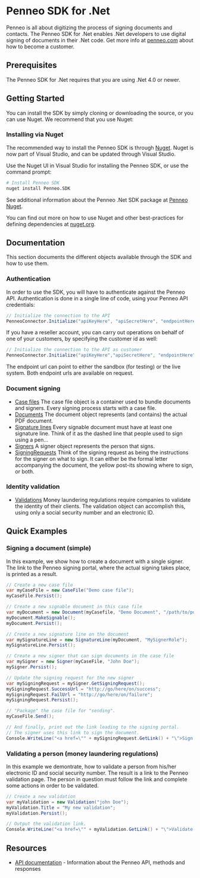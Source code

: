 # Penneo SDK for .Net
Penneo is all about digitizing the process of signing documents and contacts. The Penneo SDK for .Net enables .Net developers to use digital signing of documents in their .Net code. Get more info at [penneo.com](https://penneo.com/) about how to become a customer.

## Prerequisites
The Penneo SDK for .Net requires that you are using .Net 4.0 or newer. 

## Getting Started
You can install the SDK by simply cloning or downloading the source, or you can use Nuget. We recommend that you use Nuget:

### Installing via Nuget

The recommended way to install the Penneo SDK is through [Nuget](http://www.nuget.org/). Nuget is now part of Visual Studio, and can be updated through Visual Studio.

Use the Nuget UI in Visual Studio for installing the Penneo SDK, or use the command prompt:

```bash
# Install Penneo SDK
nuget install Penneo.SDK
```

See additional information about the Penneo .Net SDK package at [Penneo Nuget](https://www.nuget.org/packages/Penneo.SDK/1.0.0).

You can find out more on how to use Nuget and other best-practices for defining dependencies at [nuget.org](http://www.nuget.org/).

## Documentation
This section documents the different objects available through the SDK and how to use them. 

### Authentication
In order to use the SDK, you will have to authenticate against the Penneo API. Authentication is done in a single line of code, using your Penneo API credentials:

```csharp
// Initialize the connection to the API
PenneoConnector.Initialize("apiKeyHere", "apiSecretHere", "endpointHere");
```

If you have a reseller account, you can carry out operations on behalf of one of your customers, by specifying the customer id as well:

```csharp
// Initialize the connection to the API as customer
PenneoConnector.Initialize("apiKeyHere","apiSecretHere", "endpointHere", "customerIdHere");
```

The endpoint url can point to either the sandbox (for testing) or the live system. Both endpoint urls are available on request.

### Document signing
* [Case files][casefile-docs]
The case file object is a container used to bundle documents and signers. Every signing process starts with a case file.
* [Documents][document-docs]
The document object represents (and contains) the actual PDF document.
* [Signature lines][signature-line-docs]
Every signable document must have at least one signature line. Think of it as the dashed line that people used to sign using a pen...
* [Signers][signer-docs]
A signer object represents the person that signs.
* [SigningRequests][signing-request-docs]
Think of the signing request as being the instructions for the signer on what to sign. It can either be the formal letter accompanying the document, the yellow post-its showing where to sign, or both.

### Identity validation
* [Validations][validation-docs]
Money laundering regulations require companies to validate the identity of their clients. The validation object can accomplish this, using only a social security number and an electronic ID.

## Quick Examples

### Signing a document (simple)
In this example, we show how to create a document with a single signer.
The link to the Penneo signing portal, where the actual signing takes place, is printed as a result.

```csharp
// Create a new case file
var myCaseFile = new CaseFile("Demo case file");
myCaseFile.Persist();

// Create a new signable document in this case file
var myDocument = new Document(myCasefile, "Demo Document", "/path/to/pdfFile");
myDocument.MakeSignable();
myDocument.Persist();

// Create a new signature line on the document
var mySignatureLine = new SignatureLine(myDocument, "MySignerRole");
mySignatureLine.Persist();

// Create a new signer that can sign documents in the case file
var mySigner = new Signer(myCaseFile, "John Doe");
mySigner.Persist();

// Update the signing request for the new signer
var mySigningRequest = mySigner.GetSigningRequest();
mySigningRequest.SuccessUrl = "http://go/here/on/success";
mySigningRequest.FailUrl = "http://go/here/on/failure";
mySigningRequest.Persist();

// "Package" the case file for "sending".
myCaseFile.Send();

// And finally, print out the link leading to the signing portal.
// The signer uses this link to sign the document.
Console.WriteLine("<a href=\"" + mySigningRequest.GetLink() + "\">Sign now</a>");
```

### Validating a person (money laundering regulations)
In this example we demontrate, how to validate a person from his/her electronic ID and social security number.
The result is a link to the Penneo validation page. The person in question must follow the link and complete some actions in order to be validated.

```csharp
// Create a new validation
var myValidation = new Validation("john Doe");
myValidation.Title = "My new validation";
myValidation.Persist();

// Output the validation link.
Console.WriteLine("<a href=\"" + myValidation.GetLink() + "\">Validate now</a>");
```

## Resources

* [API documentation][docs-api] - Information about the Penneo API, methods and responses


[docs-api]: https://app.penneo.com/api/docs
[casefile-docs]: docs/casefile.md
[document-docs]: docs/document.md
[signature-line-docs]: docs/signature-line.md
[signer-docs]: docs/signer.md
[signing-request-docs]: docs/signing-request.md
[validation-docs]: docs/validation.md
